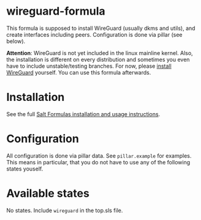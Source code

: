 # wireguard-formula

This formula is supposed to install WireGuard (usually dkms and utils), and
create interfaces including peers. Configuration is done via pillar (see below).

**Attention**: WireGuard is not yet included in the linux mainline kernel. Also,
the installation is different on every distribution and sometimes you even have
to include unstable/testing branches. For now, please
[install WireGuard](https://www.wireguard.com/install/) yourself. You can use
this formula afterwards.

# Installation

See the full [Salt Formulas installation and usage instructions](http://docs.saltstack.com/en/latest/topics/development/conventions/formulas.html).

# Configuration

All configuration is done via pillar data. See `pillar.example` for examples.
This means in particular, that you do not have to use any of the following
states youself.

# Available states

No states. Include `wireguard` in the top.sls file.
